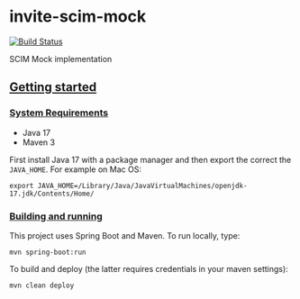 # invite-scim-mock
[![Build Status](https://github.com/SURFnet/invite-scim-mock/actions/workflows/maven.yml/badge.svg)](https://github.com/SURFnet/invite-scim-mock/actions/workflows/maven.yml/badge.svg)

SCIM Mock implementation

## [Getting started](#getting-started)

### [System Requirements](#system-requirements)

- Java 17
- Maven 3

First install Java 17 with a package manager and then export the correct the `JAVA_HOME`. For example on Mac OS:
```
export JAVA_HOME=/Library/Java/JavaVirtualMachines/openjdk-17.jdk/Contents/Home/
```

### [Building and running](#building-and-running)

This project uses Spring Boot and Maven. To run locally, type:
```
mvn spring-boot:run
```
To build and deploy (the latter requires credentials in your maven settings):
```
mvn clean deploy
```
